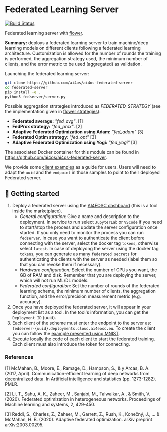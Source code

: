 # Federated Learning Server
[![Build Status](https://jenkins.services.ai4os.eu/buildStatus/icon?job=AI4OS-hub/ai4os-federated-server/main)](https://jenkins.services.ai4os.eu/job/AI4OS-hub/job/ai4os-federated-server/job/main/)

Federated learning server with [flower](https://github.com/adap/flower).

**Summary:** deploys a federated learning server to train machine/deep learning models on different clients following a federated learning architecture. Customization is allowed for the number of rounds the training is performed, the aggregation strategy used, the minimum number of clients, and the error metric to be used (aggregated) as validation.

Launching the federated learning server:
```bash
git clone https://github.com/ai4os/ai4os-federated-server
cd federated-server
pip install -e .
python3 fedserver/server.py
```
Possible aggregation strategies introduced as *FEDERATED_STRATEGY* (see the implementation given in [flower strategies](https://flower.dev/docs/apiref-flwr.html#)):
* **Federated average:** *"fed_avg"*. [1]
* **FedProx strategy:** *"fed_prox"*. [2]
* **Adaptive Federated Optimization using Adam:** *"fed_adam"* [3]
* **Federated Optim strategy**: *"fed_opt"* [3]
* **Adaptive Federated Optimization using Yogi:** *"fed_yogi"* [3]

The associated Docker container for this module can be found in https://github.com/ai4os/ai4os-federated-server.

We provide some [client examples](./fedserver/examples/) as a guide for users.
Users will need to adapt the `uuid` and the `endpoint` in those samples to point to their deployed
Federated server.

## 🚀 Getting started

1. Deploy a federated server using the [AI4EOSC dashboard](https://dashboard.cloud.ai4eosc.eu/marketplace) (this is a tool inside the marketplace).
    * _General configuration:_ Give a name and description to the deployment. In service to run select `JupyterLab` or `VSCode` if you need to start/stop the process and update the server configuration once started. If you only need to monitor the process you can run `fedserver`. In case you want to authenticate the client before connecting with the server, select the docker tag `tokens`, otherwise select `latest`. In case of deployong the server using the docker tag `tokens`, you can generate as many `federated secrets` for authenticating the clients with the server as needed (label them so that you can revoke them if necessary).
    * _Hardware configuration:_ Select the number of CPUs you want, the GB of RAM and disk. Remember that you are deploying the server, which will not run ML/DL models.
    * _Federated configuration:_ Set the number of rounds of the federated learning scheme, the minimum number of clients, the aggregation function, and the error/precision measurement metric (e.g. accuracy).
2. Once you have deployed the federated server, it will appear in your deployment list as a tool. In the tool's information, you can get the `Deployment ID` (uuid).
3. Each client of the scheme must enter the endpoint to the server as: `fedserver-{uuid}.deployments.cloud.ai4eosc.eu`. To create the client you can follow the [example presented using MNIST](https://github.com/ai4os/ai4os-federated-server/blob/main/fedserver/examples/client_mnist/client_mnist.py).
4. Execute locally the code of each client to start the federated training. Each client must also introduce the token for connecting. 



### References

[1] McMahan, B., Moore, E., Ramage, D., Hampson, S., & y Arcas, B. A. (2017, April). Communication-efficient learning of deep networks from decentralized data. In Artificial intelligence and statistics (pp. 1273-1282). PMLR.

[2] Li, T., Sahu, A. K., Zaheer, M., Sanjabi, M., Talwalkar, A., & Smith, V. (2020). Federated optimization in heterogeneous networks. Proceedings of Machine learning and systems, 2, 429-450.

[3] Reddi, S., Charles, Z., Zaheer, M., Garrett, Z., Rush, K., Konečný, J., ... & McMahan, H. B. (2020). Adaptive federated optimization. arXiv preprint arXiv:2003.00295.

